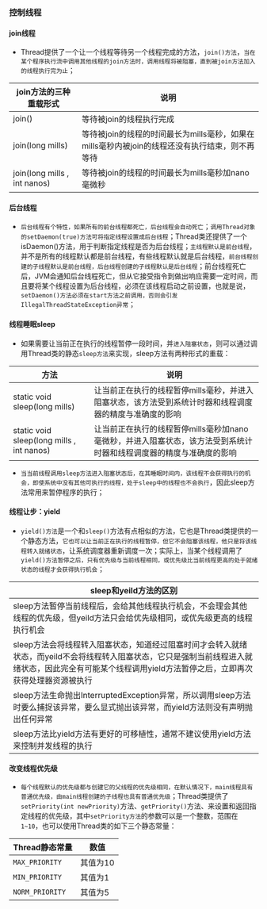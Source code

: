 ### 控制线程
#### join线程
+ Thread提供了一个让一个线程等待另一个线程完成的方法，`join()方法`，`当在某个程序执行流中调用其他线程的join方法时，调用线程将被阻塞，直到被join方法加入的线程执行完为止`；

|join方法的三种重载形式|说明|
|------|------|
|join()|等待被join的线程执行完成|
|join(long mills)|等待被join的线程的时间最长为mills毫秒，如果在mills毫秒内被join的线程还没有执行结束，则不再等待|
|join(long mills , int nanos)|等待被join的线程的时间最长为mills毫秒加nano毫微秒|

#### 后台线程
+ `后台线程有个特性，如果所有的前台线程都死亡，后台线程会自动死亡`；`调用Thread对象的setDaemon(true)方法可将指定线程设置成后台线程`；Thread类还提供了一个isDaemon()方法，用于判断指定线程是否为后台线程；`主线程默认是前台线程`，并不是所有的线程默认都是前台线程，有些线程默认就是后台线程，`前台线程创建的子线程默认是前台线程，后台线程创建的子线程默认是后台线程`；前台线程死亡后，JVM会通知后台线程死亡，但从它接受指令到做出响应需要一定时间，而且要将某个线程设置为后台线程，必须在该线程启动之前设置，也就是说，`setDaemon()方法必须在start方法之前调用，否则会引发IllegalThreadStateException异常`；

#### 线程睡眠sleep
+ 如果需要让当前正在执行的线程暂停一段时间，并`进入阻塞状态`，则可以通过调用Thread类的静态`sleep方法`来实现，sleep方法有两种形式的重载：

|方法|说明|
|------|------|
|static void sleep(long mills)|让当前正在执行的线程暂停mills毫秒，并进入阻塞状态，该方法受到系统计时器和线程调度器的精度与准确度的影响|
|static void sleep(long mills , int nanos)|让当前正在执行的线程暂停mills毫秒加nano毫微秒，并进入阻塞状态，该方法受到系统计时器和线程调度器的精度与准确度的影响|

+ `当当前线程调用sleep方法进入阻塞状态后，在其睡眠时间内，该线程不会获得执行的机会，即使系统中没有其他可执行的线程，处于sleep中的线程也不会执行`，因此sleep方法常用来暂停程序的执行；

#### 线程让步：yield
+ `yield()方法`是一个和`sleep()`方法有点相似的方法，它也是Thread类提供的一个静态方法，`它也可以让当前正在执行的线程暂停，但它不会阻塞该线程，他只是将该线程转入就绪状态`，让系统调度器重新调度一次；实际上，当某个线程调用了`yield()方法暂停之后，只有优先级与当前线程相同，或优先级比当前线程更高的处于就绪状态的线程才会获得执行机会`；

|sleep和yeild方法的区别|
|------|
|sleep方法暂停当前线程后，会给其他线程执行机会，不会理会其他线程的优先级，但yeild方法只会给优先级相同，或优先级更高的线程执行机会|
|sleep方法会将线程转入阻塞状态，知道经过阻塞时间才会转入就绪状态，而yeild不会将线程转入阻塞状态，它只是强制当前线程进入就绪状态，因此完全有可能某个线程调用yield方法暂停之后，立即再次获得处理器资源被执行|
|sleep方法生命抛出InterruptedException异常，所以调用sleep方法时要么捕捉该异常，要么显式抛出该异常，而yield方法则没有声明抛出任何异常|
|sleep方法比yield方法有更好的可移植性，通常不建议使用yield方法来控制并发线程的执行|

#### 改变线程优先级

+ `每个线程默认的优先级都与创建它的父线程的优先级相同，在默认情况下，main线程具有普通优先级，由main线程创建的子线程也具有普通优先级`；Thread类提供了`setPriority(int newPriority)`方法、`getPriority()`方法、来设置和返回指定线程的优先级，其中`setPriority方法`的参数可以是一个整数，范围在`1~10`，也可以使用Thread类的如下三个静态常量：

|Thread静态常量|数值|
|------|------|
|`MAX_PRIORITY`|其值为10|
|`MIN_PRIORITY`|其值为1|
|`NORM_PRIORITY`|其值为5|
